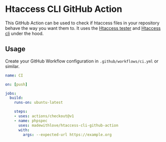 # Htaccess CLI GitHub Action

This GitHub Action can be used to check if htaccess files in your repository behave the way you want them to.
It uses the [Htaccess tester](https://htaccess.madewithlove.be/) and [Htaccess cli](https://github.com/madewithlove/htaccess-cli) under the hood.

## Usage

Create your GitHub Workflow configuration in `.github/workflows/ci.yml` or similar.

```yaml
name: CI

on: [push]

jobs:
  build:
    runs-on: ubuntu-latest

    steps:
    - uses: actions/checkout@v1
    - name: phpspec
      uses: madewithlove/htaccess-cli-github-action
      with:
        args: --expected-url https://example.org
```
